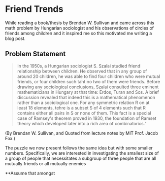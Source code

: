# Friend Trends 

While reading a book/thesis by Brendan W. Sullivan and came across this math problem by Hungarian sociologist and his observations of circles of friends among children and it inspired me so this motivated me writing a blog post. 

## Problem Statement 

 > In the 1950s, a Hungarian sociologist S. Szalai studied friend relationship between children. He observed that in any group of around 20 children, he was able to find four children who were mutual friends, or four children such taht no two of them were friends. Before drawing any sociological conclusions, Szalai consulted three eminent 
 > mathematicians in Hungary at that time: Erdos, Turan and Sos. A brief discussion revealed that indeed this is a mathematical phenomenon rather than a sociological one. For any symmetric relation R on at least 18 elements, tehre is a subset S of 4 elements such that R contains either all pairs in S or none of them. This fact is a special case of 
 > Ramsey's theorem proved in 1930, the foundation of Ramset theory which developed later into a rich area of combinatorics." 

(By Brendan W. Sullivan, and Quoted from lecture notes by MIT Prof. Jacob Fox.)

The puzzle we now present follows the same idea but with some smaller numbers. Specifically, we are interested in investigating the smallest size of a group of people that necessitates a subgroup of three people that are all mutually friends or all mutually enemies 

**Assume that amongst 
